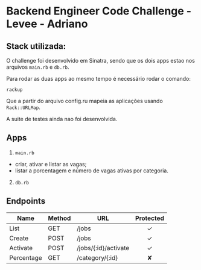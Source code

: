 # Backend Engineer Code Challenge - Levee - Adriano

## Stack utilizada:

O challenge foi desenvolvido em Sinatra, sendo que os dois apps estao nos arquivos `main.rb` e `db.rb`.

Para rodar as duas apps ao mesmo tempo é necessário rodar o comando:

`rackup`

Que a partir do arquivo config.ru mapeia as aplicações usando `Rack::URLMap`.

A suite de testes ainda nao foi desenvolvida.

## Apps

1. `main.rb`
  - criar, ativar e listar as vagas;
  - listar a porcentagem e número de vagas ativas por categoria.

2. `db.rb`

## Endpoints

| Name       | Method    | URL                  | Protected |
| ---        | ---       | ---                  | :--:      |
| List       | GET       | /jobs                | ✓         |
| Create     | POST      | /jobs                | ✓         |
| Activate   | POST      | /jobs/{:id}/activate | ✓         |
| Percentage | GET       | /category/{:id}      | ✘         |

